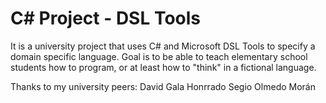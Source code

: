 C# Project - DSL Tools
======================================================

It is a university project that uses C# and Microsoft DSL Tools to specify a domain specific language. Goal is to be able 
to teach elementary school students how to program, or at least how to "think" in a fictional language.

Thanks to my university peers:
David Gala Honrrado
Segio Olmedo Morán
